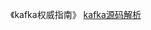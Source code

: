 《kafka权威指南》
[kafka源码解析](http://zhengjianglong.cn/categories/Kafka%E6%BA%90%E7%A0%81%E8%A7%A3%E6%9E%90/)